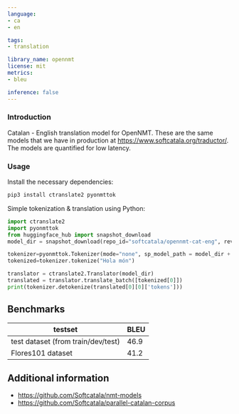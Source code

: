 ```yaml
---
language: 
- ca
- en

tags:
- translation

library_name: opennmt
license: mit
metrics:
- bleu

inference: false
---
```


### Introduction

Catalan - English translation model for OpenNMT. These are the same models that we have in production at https://www.softcatala.org/traductor/.
The models are quantified for low latency.

### Usage

Install the necessary dependencies:


```bash
pip3 install ctranslate2 pyonmttok
```


Simple tokenization & translation using Python:


```python
import ctranslate2
import pyonmttok
from huggingface_hub import snapshot_download
model_dir = snapshot_download(repo_id="softcatala/opennmt-cat-eng", revision="main")

tokenizer=pyonmttok.Tokenizer(mode="none", sp_model_path = model_dir + "/sp_m.model")
tokenized=tokenizer.tokenize("Hola món")

translator = ctranslate2.Translator(model_dir)
translated = translator.translate_batch([tokenized[0]])
print(tokenizer.detokenize(translated[0][0]['tokens']))
```

## Benchmarks

| testset                               | BLEU  |
|---------------------------------------|-------|
| test dataset (from train/dev/test)   	| 46.9	|
| Flores101 dataset                     | 41.2	|

## Additional information
* https://github.com/Softcatala/nmt-models
* https://github.com/Softcatala/parallel-catalan-corpus
